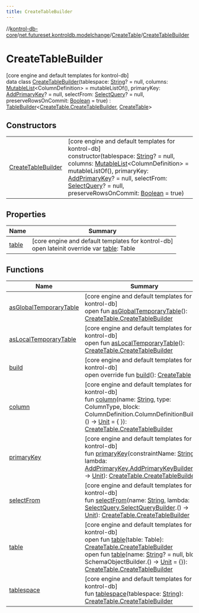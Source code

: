 ```yaml
---
title: CreateTableBuilder
---
```

//[kontrol-db-core](../../../../index.html)/[net.futureset.kontroldb.modelchange](../../index.html)/[CreateTable](../index.html)/[CreateTableBuilder](index.html)



# CreateTableBuilder



[core engine and default templates for kontrol-db]\
data class [CreateTableBuilder](index.html)(tablespace: [String](https://kotlinlang.org/api/latest/jvm/stdlib/kotlin/-string/index.html)? = null, columns: [MutableList](https://kotlinlang.org/api/latest/jvm/stdlib/kotlin.collections/-mutable-list/index.html)&lt;ColumnDefinition&gt; = mutableListOf(), primaryKey: [AddPrimaryKey](../../-add-primary-key/index.html)? = null, selectFrom: [SelectQuery](../../-select-query/index.html)? = null, preserveRowsOnCommit: [Boolean](https://kotlinlang.org/api/latest/jvm/stdlib/kotlin/-boolean/index.html) = true) : [TableBuilder](../../-table-builder/index.html)&lt;[CreateTable.CreateTableBuilder](index.html), [CreateTable](../index.html)&gt;



## Constructors


| | |
|---|---|
| [CreateTableBuilder](-create-table-builder.html) | [core engine and default templates for kontrol-db]<br>constructor(tablespace: [String](https://kotlinlang.org/api/latest/jvm/stdlib/kotlin/-string/index.html)? = null, columns: [MutableList](https://kotlinlang.org/api/latest/jvm/stdlib/kotlin.collections/-mutable-list/index.html)&lt;ColumnDefinition&gt; = mutableListOf(), primaryKey: [AddPrimaryKey](../../-add-primary-key/index.html)? = null, selectFrom: [SelectQuery](../../-select-query/index.html)? = null, preserveRowsOnCommit: [Boolean](https://kotlinlang.org/api/latest/jvm/stdlib/kotlin/-boolean/index.html) = true) |


## Properties


| Name | Summary |
|---|---|
| [table](table.html) | [core engine and default templates for kontrol-db]<br>open lateinit override var [table](table.html): Table |


## Functions


| Name | Summary |
|---|---|
| [asGlobalTemporaryTable](../../-table-builder/as-global-temporary-table.html) | [core engine and default templates for kontrol-db]<br>open fun [asGlobalTemporaryTable](../../-table-builder/as-global-temporary-table.html)(): [CreateTable.CreateTableBuilder](index.html) |
| [asLocalTemporaryTable](../../-table-builder/as-local-temporary-table.html) | [core engine and default templates for kontrol-db]<br>open fun [asLocalTemporaryTable](../../-table-builder/as-local-temporary-table.html)(): [CreateTable.CreateTableBuilder](index.html) |
| [build](build.html) | [core engine and default templates for kontrol-db]<br>open override fun [build](build.html)(): [CreateTable](../index.html) |
| [column](column.html) | [core engine and default templates for kontrol-db]<br>fun [column](column.html)(name: [String](https://kotlinlang.org/api/latest/jvm/stdlib/kotlin/-string/index.html), type: ColumnType, block: ColumnDefinition.ColumnDefinitionBuilder.() -&gt; [Unit](https://kotlinlang.org/api/latest/jvm/stdlib/kotlin/-unit/index.html) = { }): [CreateTable.CreateTableBuilder](index.html) |
| [primaryKey](primary-key.html) | [core engine and default templates for kontrol-db]<br>fun [primaryKey](primary-key.html)(constraintName: [String](https://kotlinlang.org/api/latest/jvm/stdlib/kotlin/-string/index.html), lambda: [AddPrimaryKey.AddPrimaryKeyBuilder](../../-add-primary-key/-add-primary-key-builder/index.html).() -&gt; [Unit](https://kotlinlang.org/api/latest/jvm/stdlib/kotlin/-unit/index.html)): [CreateTable.CreateTableBuilder](index.html) |
| [selectFrom](select-from.html) | [core engine and default templates for kontrol-db]<br>fun [selectFrom](select-from.html)(name: [String](https://kotlinlang.org/api/latest/jvm/stdlib/kotlin/-string/index.html), lambda: [SelectQuery.SelectQueryBuilder](../../-select-query/-select-query-builder/index.html).() -&gt; [Unit](https://kotlinlang.org/api/latest/jvm/stdlib/kotlin/-unit/index.html)): [CreateTable.CreateTableBuilder](index.html) |
| [table](../../-table-builder/table.html) | [core engine and default templates for kontrol-db]<br>open fun [table](../../-table-builder/table.html)(table: Table): [CreateTable.CreateTableBuilder](index.html)<br>open fun [table](../../-table-builder/table.html)(name: [String](https://kotlinlang.org/api/latest/jvm/stdlib/kotlin/-string/index.html)? = null, block: SchemaObjectBuilder.() -&gt; [Unit](https://kotlinlang.org/api/latest/jvm/stdlib/kotlin/-unit/index.html) = {}): [CreateTable.CreateTableBuilder](index.html) |
| [tablespace](tablespace.html) | [core engine and default templates for kontrol-db]<br>fun [tablespace](tablespace.html)(tablespace: [String](https://kotlinlang.org/api/latest/jvm/stdlib/kotlin/-string/index.html)): [CreateTable.CreateTableBuilder](index.html) |

